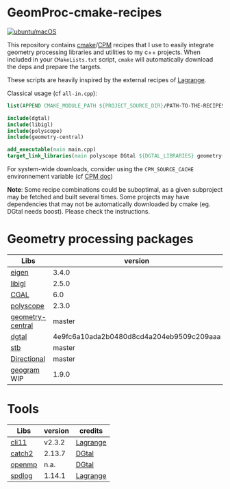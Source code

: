 # GeomProc-cmake-recipes
[![ubuntu/macOS](https://github.com/dcoeurjo/GeomProc-cmake-recipes/actions/workflows/cmake-multi-platform.yml/badge.svg)](https://github.com/dcoeurjo/GeomProc-cmake-recipes/actions/workflows/cmake-multi-platform.yml)

This repository contains [cmake](cmake.org)/[CPM](https://github.com/cpm-cmake/CPM.cmake) recipes that I use to easily integrate geometry processing libraries and utilities to my c++ projects.
When included in your `CMakeLists.txt` script, `cmake` will automatically download the deps and prepare the targets.


These scripts are heavily inspired by the external recipes of [Lagrange](https://opensource.adobe.com/lagrange-docs/).

Classical usage (cf `all-in.cpp`):
```cmake
list(APPEND CMAKE_MODULE_PATH ${PROJECT_SOURCE_DIR}/PATH-TO-THE-RECIPES)

include(dgtal)
include(libigl)
include(polyscope)
include(geometry-central)

add_executable(main main.cpp)
target_link_libraries(main polyscope DGtal ${DGTAL_LIBRARIES} geometry-central igl::core)
```
For system-wide downloads, consider using the `CPM_SOURCE_CACHE` environnement variable (cf [CPM doc](https://github.com/cpm-cmake/CPM.cmake?tab=readme-ov-file#CPM_SOURCE_CACHE))


**Note**: Some recipe combinations could be suboptimal, as a given subproject may be fetched and built several times. Some projects may have dependencies that may not be automatically downloaded by cmake (eg. DGtal needs boost). Please check the instructions.


# Geometry processing packages
Libs | version | credits
-----|-------- | -----
[eigen](https://eigen.tuxfamily.org) |3.4.0 | [Lagrange](https://opensource.adobe.com/lagrange-docs/)
[libigl](https://libigl.github.io) | 2.5.0 | [Lagrange](https://opensource.adobe.com/lagrange-docs/)
[CGAL](https://cgal.org) | 6.0 | 
[polyscope](polyscope.run) | 2.3.0 | 
[geometry-central](https://geometry-central.net) | master | 
[dgtal](dgtal.org) | 4e9fc6a10ada2b0480d8cd4a204eb9509c209aaa | 
[stb](https://github.com/nothings/stb) | master | 
[Directional](https://avaxman.github.io/Directional/)| master | 
[geogram](https://github.com/BrunoLevy/geogram) WIP| 1.9.0 | 


# Tools
Libs | version| credits
-----|--------|  --- 
[cli11](https://cliutils.github.io/CLI11/book/)| v2.3.2 | [Lagrange](https://opensource.adobe.com/lagrange-docs/)
[catch2](https://github.com/catchorg/Catch2)| 2.13.7 | [DGtal](https://dgtal.org)
[openmp](openmp.org)| n.a.| [DGtal](https://dgtal.org) 
[spdlog](https://github.com/gabime/spdlog) | 1.14.1 |[Lagrange](https://opensource.adobe.com/lagrange-docs/)

